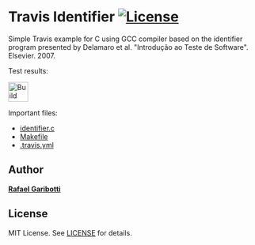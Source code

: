 Travis Identifier [![License][license-img]][license-url]
=
Simple Travis example for C using GCC compiler based on the identifier program presented by Delamaro et al. "Introdução ao Teste de Software". Elsevier. 2007.

Test results:

[<img alt="Build Status" src="https://www.travis-ci.com/rafaelgaribotti/26_Maio.svg?branch=main" height="40">][travis-url]

Important files:

* [identifier.c](identifier.c)
* [Makefile](Makefile)
* [.travis.yml](.travis.yml)


Author
------
[**Rafael Garibotti**](https://br.linkedin.com/in/rafaelgaribotti)


License
-------
MIT License. See [LICENSE](LICENSE) for details.

[main-url]: https://github.com/rafaelgaribotti/26_Maio
[readme-url]: https://github.com/rafaelgaribotti/26_Maio/blob/main/README.md
[license-url]: https://github.com/rafaelgaribotti/26_Maio/blob/main/LICENSE
[license-img]: https://img.shields.io/github/license/rsp/travis-hello-modern-cpp.svg
[travis-url]: https://www.travis-ci.com/rafaelgaribotti/26_Maio
[travis-img]: https://www.travis-ci.com/rafaelgaribotti/26_Maio.svg?branch=master
[github-follow-url]: https://github.com/rafaelgaribotti
